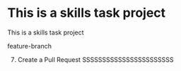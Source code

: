 
# This is a skills task project

This is a skills task project

feature-branch

7. Create a Pull Request SSSSSSSSSSSSSSSSSSSSSSS